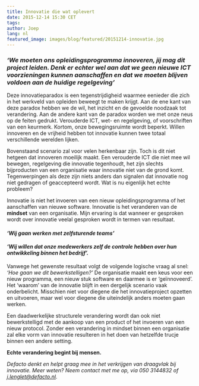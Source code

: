 ```yaml
---
title: Innovatie die wat oplevert
date: 2015-12-14 15:30 CET
tags:
author: Joep
lang: nl
featured_image: images/blog/featured/20151214-innovatie.jpg
---
```


### *‘We moeten ons opleidingsprogramma innoveren, jij mag dit project leiden. Denk er echter wel aan dat we geen nieuwe ICT voorzieningen kunnen aanschaffen en dat we moeten blijven voldoen aan de huidige regelgeving’*

Deze innovatieparadox is een tegenstrijdigheid waarmee eenieder die zich in het werkveld van opleiden beweegt te maken krijgt. Aan de ene kant van deze paradox hebben we de wil, het inzicht en de gevoelde noodzaak tot verandering. Aan de andere kant van de paradox worden we met onze neus op de feiten gedrukt. Verouderde ICT, wet- en regelgeving, of voorschriften van een keurmerk. Kortom, onze bewegingsruimte wordt beperkt. Willen innoveren en de vrijheid hebben tot innovatie kunnen twee totaal verschillende werelden lijken.

Bovenstaand scenario zal voor velen herkenbaar zijn. Toch is dit niet hetgeen dat innoveren moeilijk maakt. Een verouderde ICT die niet mee wil bewegen, regelgeving die innovatie tegenhoudt, het zijn slechts bijproducten van een organisatie waar innovatie niet van de grond komt. Tegenwerpingen als deze zijn niets anders dan signalen dat innovatie nog niet gedragen of geaccepteerd wordt. Wat is nu eigenlijk het echte probleem?

Innovatie is niet het invoeren van een nieuw opleidingsprogramma of het aanschaffen van nieuwe software. Innovatie is het veranderen van de **mindset** van een organisatie. Mijn ervaring is dat wanneer er gesproken wordt over innovatie veelal gesproken wordt in termen van resultaat.

#### *‘Wij gaan werken met zelfsturende teams’*

#### *‘Wij willen dat onze medewerkers zelf de controle hebben over hun ontwikkeling binnen het bedrijf’.*

Vanwege het gewenste resultaat volgt de volgende logische vraag al snel: *‘Hoe gaan we dit bewerkstelligen?’* De organisatie maakt een keus voor een nieuw programma, een nieuw stuk software en daarmee is er ‘geïnnoveerd’. Het ‘waarom’ van de innovatie blijft in een dergelijk scenario vaak onderbelicht. Misschien niet voor diegene die het innovatieproject opzetten en uitvoeren, maar wel voor diegene die uiteindelijk anders moeten gaan werken.

Een daadwerkelijke structurele verandering wordt dan ook niet bewerkstelligd met de aankoop van een product of het invoeren van een nieuw protocol. Zonder een verandering in mindset binnen een organisatie zal elke vorm van innovatie resulteren in het doen van hetzelfde trucje binnen een andere setting.

__Echte verandering begint bij mensen.__

*Defacto denkt en helpt graag mee in het verkrijgen van draagvlak bij innovatie. Meer weten? Neem contact met me op, via 050 3144832 of [j.lenglet@defacto.nl](mailto:j.lenglet@defacto.nl).*
